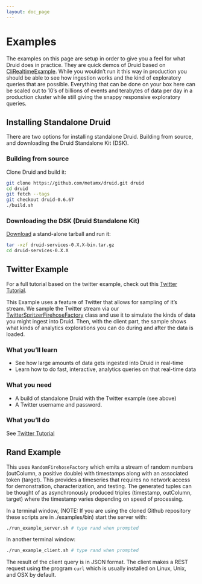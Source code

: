 ```yaml
---
layout: doc_page
---
```

Examples
========

The examples on this page are setup in order to give you a feel for what Druid does in practice. They are quick demos of Druid based on [CliRealtimeExample](https://github.com/metamx/druid/blob/master/services/src/main/java/io/druid/cli/CliRealtimeExample.java). While you wouldn’t run it this way in production you should be able to see how ingestion works and the kind of exploratory queries that are possible. Everything that can be done on your box here can be scaled out to 10’s of billions of events and terabytes of data per day in a production cluster while still giving the snappy responsive exploratory queries.

Installing Standalone Druid
---------------------------

There are two options for installing standalone Druid. Building from source, and downloading the Druid Standalone Kit (DSK).

### Building from source

Clone Druid and build it:

``` bash
git clone https://github.com/metamx/druid.git druid
cd druid
git fetch --tags
git checkout druid-0.6.67
./build.sh
```

### Downloading the DSK (Druid Standalone Kit)

[Download](http://static.druid.io/artifacts/releases/druid-services-0.6.67-bin.tar.gz) a stand-alone tarball and run it:

``` bash
tar -xzf druid-services-0.X.X-bin.tar.gz
cd druid-services-0.X.X
```

Twitter Example
---------------

For a full tutorial based on the twitter example, check out this [Twitter Tutorial](Twitter-Tutorial.html).

This Example uses a feature of Twitter that allows for sampling of it’s stream. We sample the Twitter stream via our [TwitterSpritzerFirehoseFactory](https://github.com/metamx/druid/blob/master/examples/src/main/java/druid/examples/twitter/TwitterSpritzerFirehoseFactory.java) class and use it to simulate the kinds of data you might ingest into Druid. Then, with the client part, the sample shows what kinds of analytics explorations you can do during and after the data is loaded.

### What you’ll learn
* See how large amounts of data gets ingested into Druid in real-time
* Learn how to do fast, interactive, analytics queries on that real-time data

### What you need
* A build of standalone Druid with the Twitter example (see above)
* A Twitter username and password.

### What you’ll do

See [Twitter Tutorial](Twitter-Tutorial.html)

Rand Example
------------

This uses `RandomFirehoseFactory` which emits a stream of random numbers (outColumn, a positive double) with timestamps along with an associated token (target). This provides a timeseries that requires no network access for demonstration, characterization, and testing. The generated tuples can be thought of as asynchronously produced triples (timestamp, outColumn, target) where the timestamp varies depending on speed of processing.

In a terminal window, (NOTE: If you are using the cloned Github repository these scripts are in ./examples/bin) start the server with:

``` bash
./run_example_server.sh # type rand when prompted
```

In another terminal window:

``` bash
./run_example_client.sh # type rand when prompted
```

The result of the client query is in JSON format. The client makes a REST request using the program `curl` which is usually installed on Linux, Unix, and OSX by default.
